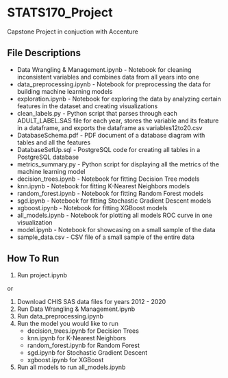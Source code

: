 # STATS170_Project
Capstone Project in conjuction with Accenture

## File Descriptions
- Data Wrangling & Management.ipynb - Notebook for cleaning inconsistent variables and combines data from all years into one
- data_preprocessing.ipynb - Notebook for preprocessing the data for building machine learning models
- exploration.ipynb - Notebook for exploring the data by analyzing certain features in the dataset and creating visualizations
- clean_labels.py - Python script that parses through each ADULT_LABEL.SAS file for each year, stores the variable and its feature in a dataframe, and exports the dataframe as variables12to20.csv
- DatabaseSchema.pdf - PDF document of a database diagram with tables and all the features
- DatabaseSetUp.sql - PostgreSQL code for creating all tables in a PostgreSQL database
- metrics_summary.py - Python script for displaying all the metrics of the machine learning model
- decision_trees.ipynb - Notebook for fitting Decision Tree models
- knn.ipynb - Notebook for fitting K-Nearest Neighbors models
- random_forest.ipynb - Notebook for fitting Random Forest models
- sgd.ipynb - Notebook for fitting Stochastic Gradient Descent models
- xgboost.ipynb - Notebook for fitting XGBoost models
- all_models.ipynb - Notebook for plotting all models ROC curve in one visualization
- model.ipynb - Notebook for showcasing on a small sample of the data
- sample_data.csv - CSV file of a small sample of the entire data

## How To Run
1. Run project.ipynb

or

1. Download CHIS SAS data files for years 2012 - 2020
2. Run Data Wrangling & Management.ipynb
3. Run data_preprocessing.ipynb
4. Run the model you would like to run
    - decision_trees.ipynb for Decision Trees
    - knn.ipynb for K-Nearest Neighbors
    - random_forest.ipynb for Random Forest
    - sgd.ipynb for Stochastic Gradient Descent
    - xgboost.ipynb for XGBoost
5. Run all models to run all_models.ipynb